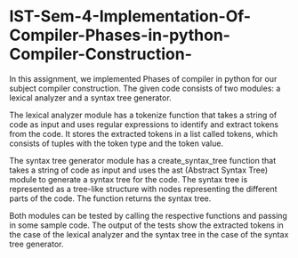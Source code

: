 # IST-Sem-4-Implementation-Of-Compiler-Phases-in-python-Compiler-Construction-
In this assignment, we implemented Phases of compiler in python for our subject compiler construction.
The given code consists of two modules: a lexical analyzer and a syntax tree generator.

The lexical analyzer module has a tokenize function that takes a string of code as input and uses regular expressions to identify and extract tokens from the code. It stores the extracted tokens in a list called tokens, which consists of tuples with the token type and the token value.

The syntax tree generator module has a create_syntax_tree function that takes a string of code as input and uses the ast (Abstract Syntax Tree) module to generate a syntax tree for the code. The syntax tree is represented as a tree-like structure with nodes representing the different parts of the code. The function returns the syntax tree.

Both modules can be tested by calling the respective functions and passing in some sample code. The output of the tests show the extracted tokens in the case of the lexical analyzer and the syntax tree in the case of the syntax tree generator.
